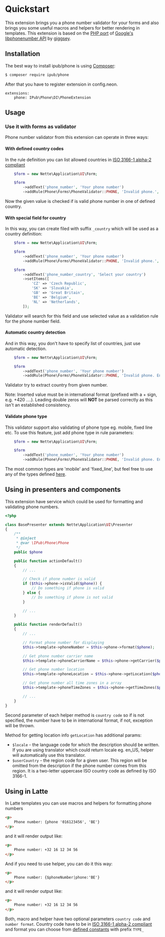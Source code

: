 # Quickstart

This extension brings you a phone number validator for your forms and also brings you some useful macros and helpers for better rendering in templates.
This extension is based on the [PHP port](https://github.com/giggsey/libphonenumber-for-php) of [Google's libphonenumber API](https://github.com/googlei18n/libphonenumber) by [giggsey](https://github.com/giggsey).

## Installation

The best way to install ipub/phone is using  [Composer](http://getcomposer.org/):

```sh
$ composer require ipub/phone
```

After that you have to register extension in config.neon.

```neon
extensions:
    phone: IPub\Phone\DI\PhoneExtension
```

## Usage

### Use it with forms as validator

Phone number validator from this extension can operate in three ways:

#### With defined country codes

In the rule definition you can list allowed countries in [ISO 3166-1 alpha-2 compliant](https://en.wikipedia.org/wiki/ISO_3166-1_alpha-2#Officially_assigned_code_elements)

```php
    $form = new Nette\Application\UI\Form;

    $form
        ->addText('phone_number', 'Your phone number')
        ->addRule(Phone\Forms\PhoneValidator::PHONE, 'Invalid phone.', ['GB', 'US', 'CZ']);
```

Now the given value is checked if is valid phone number in one of defined country.

#### With special field for country

In this way, you can create filed with suffix `_country` which will be used as a country definition:

```php
    $form = new Nette\Application\UI\Form;

    $form
        ->addText('phone_number', 'Your phone number')
        ->addRule(Phone\Forms\PhoneValidator::PHONE, 'Invalid phone.', ['GB', 'US', 'CZ']);

    $form
        ->addText('phone_number_country', 'Select your country')
        ->setItems([
            'CZ' => 'Czech Republic',
            'SK' => 'Slovakia',
            'GB' => 'Great Britain',
            'BE' => 'Belgium',
            'NL' => 'Netherlands',
        ]);
```

Validator will search for this field and use selected value as a validation rule for the phone number field.

#### Automatic country detection

And in this way, you don't have to specify list of countries, just use automatic detection.

```php
    $form = new Nette\Application\UI\Form;

    $form
        ->addText('phone_number', 'Your phone number')
        ->addRule(Phone\Forms\PhoneValidator::PHONE, 'Invalid phone. Enter it in international format.', ['AUTO']);
```

Validator try to extract country from given number.

Note: Inserted value must be in international format (prefixed with a + sign, e.g. +420 ....). Leading double zeros will **NOT** be parsed correctly as this isn't an established consistency.

#### Validate phone type

This validator support also validating of phone type eg. mobile, fixed line etc. To use this feature, just add phone type in rule parameters:

```php
    $form = new Nette\Application\UI\Form;

    $form
        ->addText('phone_number', 'Your phone number')
        ->addRule(Phone\Forms\PhoneValidator::PHONE, 'Invalid phone. Enter it in international format.', ['AUTO', 'mobile', 'fixed_line']);
```

The most common types are 'mobile' and 'fixed_line', but feel free to use any of the types defined [here](https://github.com/iPublikuj/phone/blob/master/src/IPub/Phone/Phone.php).

## Using in presenters and components

This extension have service which could be used for formatting and validating phone numbers.

```php
<?php

class BasePresenter extends Nette\Application\UI\Presenter
{
    /**
     * @inject
     * @var \IPub\Phone\Phone
     */
    public $phone

    public function actionDefault()
    {
        // ...

        // Check if phone number is valid
        if ($this->phone->isValid($phone)) {
            // Do something if phone is valid
        } else {
            // Do something if phone is not valid
        }

        // ...
    }
    
    public function renderDefault()
    {
        // ...

        // Format phone number for displaying
        $this->template->phoneNumber = $this->phone->format($phone);

        // Get phone number carrier name
        $this->template->phoneCarrierName = $this->phone->getCarrier($phone);

        // Get phone number location
        $this->template->phoneLocation = $this->phone->getLocation($phone);

        // Get phone number all time zones in a array
        $this->template->phoneTimeZones = $this->phone->getTimeZones($phone);

        // ...
    }
}
```

Second parameter of each helper method is `country code` so if is not specified, the number have to be in international format, if not, exception will be thrown.

Method for getting location info `getLocation` has additional params:

* `$locale` - the language code for which the description should be written. If you are using translator which could return locale eg. en_US, helper will automatically use this translator.
* `$userCountry` - the region code for a given user. This region will be omitted from the description if the phone number comes from this region. It is a two-letter uppercase ISO country code as defined by ISO 3166-1.

## Using in Latte

In Latte templates you can use macros and helpers for formatting phone numbers

```html
<p>
    Phone number: {phone '016123456', 'BE'}
</p>
```

and it will render output like:

```html
<p>
    Phone number: +32 16 12 34 56
</p>
```

And if you need to use helper, you can do it this way:

```html
<p>
    Phone number: {$phoneNumber|phone:'BE'}
</p>
```

and it will render output like:

```html
<p>
    Phone number: +32 16 12 34 56
</p>
```

Both, macro and helper have two optional parameters `country code` and `number format`. Country code have to be in [ISO 3166-1 alpha-2 compliant](https://en.wikipedia.org/wiki/ISO_3166-1_alpha-2#Officially_assigned_code_elements) and format you can choose from [defined constants](https://github.com/iPublikuj/phone/blob/master/src/IPub/Phone/Phone.php) with prefix `TYPE_`
